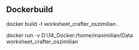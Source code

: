 ## Dockerbuild

docker build -t worksheet_crafter_oszimilian .

docker run -v D:\14_Docker:/home/maximilian/Data worksheet_crafter_oszimilian
